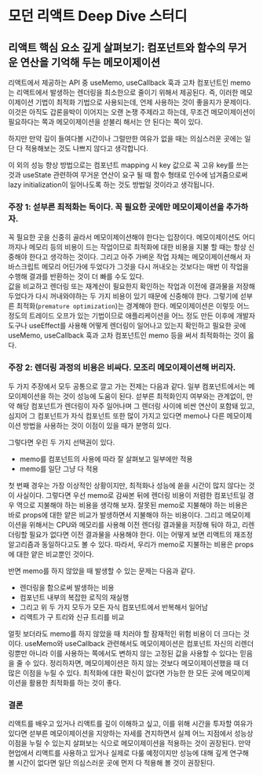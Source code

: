 # 모던 리액트 Deep Dive 스터디

## 리액트 핵심 요소 깊게 살펴보기: 컴포넌트와 함수의 무거운 연산을 기억해 두는 메모이제이션

리액트에서 제공하는 API 중 useMemo, useCallback 훅과 고차 컴포넌트인 memo는 리액트에서 발생하는 렌더링을 최소한으로 줄이기 위해서 제공된다. 즉, 이러한 메모이제이션 기법이 최적화 기법으로 사용되는데, 언제 사용하는 것이 좋을지가 문제이다. 이것은 아직도 갑론을박이 이어지는 오랜 논쟁 주제라고 하는데, 무조건 메모이제이션이 필요하다는 쪽과 메모이제이션을 섣불리 해서는 안 된다는 쪽이 있다.

하지만 만약 깊이 들여다볼 시간이나 그럴만한 여유가 없을 때는 의심스러운 곳에는 일단 다 적용해보는 것도 나쁘지 않다고 생각합니다.

이 외의 성능 향상 방법으로는 컴포넌트 mapping 시 key 값으로 꼭 고유 key를 쓰는 것과 useState 관련하여 무거운 연산이 요구 될 때 함수 형태로 인수에 넘겨줌으로써 lazy initialization이 일어나도록 하는 것도 방법일 것이라고 생각됩니다.

### 주장 1: 섣부른 최적화는 독이다. 꼭 필요한 곳에만 메모이제이션을 추가하자.

꼭 필요한 곳을 신중히 골라서 메모이제이션해야 한다는 입장이다. 메모이제이션도 어디까지나 메모리 등의 비용이 드는 작업이므로 최적화에 대한 비용을 지불 할 때는 항상 신중해야 한다고 생각하는 것이다. 그리고 아주 가벼운 작업 자체는 메모이제이션해서 자바스크립트 메모리 어딘가에 두었다가 그것을 다시 꺼내오는 것보다는 매번 이 작업을 수행해 결과를 반환하는 것이 더 빠를 수도 있다. <br/>
값을 비교하고 렌더링 또는 재계산이 필요한지 확인하는 작업과 이전에 결과물을 저장해 두었다가 다시 꺼내와야하는 두 가지 비용이 있기 때문에 신중해야 한다. 그렇기에 섣부른 최적화(`premature optimization`)는 경계해야 한다. 메모이제이션은 이렇듯 어느 정도의 트레이드 오프가 있는 기법이므로 애플리케이션을 어느 정도 만든 이후에 개발자 도구나 useEffect를 사용해 어떻게 렌더링이 일어나고 있는지 확인하고 필요한 곳에 useMemo, useCallback 훅과 고차 컴포넌트인 memo 등을 써서 최적화하는 것이 옳다.

### 주장 2: 렌더링 과정의 비용은 비싸다. 모조리 메모이제이션해 버리자.

두 가지 주장에서 모두 공통으로 깔고 가는 전제는 다음과 같다. 일부 컴포넌트에서는 메모이제이션을 하는 것이 성능에 도움이 된다. 섣부른 최적화인지 여부와는 관계없이, 만약 해당 컴포넌트가 렌더링이 자주 일어나며 그 렌더링 사이에 비싼 연산이 포함돼 있고, 심지어 그 컴포넌트가 자식 컴포넌트 또한 많이 가지고 있다면 memo나 다른 메모이제이션 방법을 사용하는 것이 이점이 있을 때가 분명히 있다.

그렇다면 우린 두 가지 선택권이 있다.

- memo를 컴포넌트의 사용에 따라 잘 살펴보고 일부에만 적용
- memo를 일단 그냥 다 적용

첫 번째 경우는 가장 이상적인 상황이지만, 최적화나 성능에 쏟을 시간이 많지 않다는 것이 사실이다. 그렇다면 우선 memo로 감싸본 뒤에 렌더링 비용이 저렴한 컴포넌트일 경우 역으로 지불해야 하는 비용을 생각해 보자. 잘못된 memo로 지불해야 하는 비용은 바로 props에 대한 얕은 비교가 발생하면서 지불해야 하는 비용이다. 그리고 메모이제이션을 위해서는 CPU와 메모리를 사용해 이전 렌더링 결과물을 저장해 둬야 하고, 리렌더링할 필요가 없다면 이전 결과물을 사용해야 한다. 이는 어떻게 보면 리액트의 재조정 알고리즘과 동일하다고도 볼 수 있다. 따라서, 우리가 memo로 지불하는 비용은 props에 대한 얕은 비교뿐인 것이다. <br/>

반면 memo를 하지 않았을 때 발생할 수 있는 문제는 다음과 같다.

- 렌더링을 함으로써 발생하는 비용
- 컴포넌트 내부의 복잡한 로직의 재실행
- 그리고 위 두 가지 모두가 모든 자식 컴포넌트에서 반복해서 일어남
- 리액트가 구 트리와 신규 트리를 비교

얼핏 보더라도 memo를 하지 않았을 때 치러야 할 잠재적인 위험 비용이 더 크다는 것이다. useMemo와 useCallback 관련해서도 메모이제이션은 컴포넌트 자신의 리렌더링뿐만 아니라 이를 사용하는 쪽에서도 변하지 않는 고정된 값을 사용할 수 있다는 믿음을 줄 수 있다. 정리하자면, 메모이제이션은 하지 않는 것보다 메모이제이션했을 때 더 많은 이점을 누릴 수 있다. 최적화에 대한 확신이 없다면 가능한 한 모든 곳에 메모이제이션을 활용한 최적화를 하는 것이 좋다.

### 결론

리액트를 배우고 있거나 리액트를 깊이 이해하고 싶고, 이를 위해 시간을 투자할 여유가 있다면 섣부른 메모이제이션을 지양하는 자세를 견지하면서 실제 어느 지점에서 성능상 이점을 누릴 수 있는지 살펴보는 식으로 메모이제이션을 적용하는 것이 권장된다. 만약 현업에서 리액트를 사용하고 있거나 실제로 다룰 예정이지만 성능에 대해 깊게 연구해 볼 시간이 없다면 일단 의심스러운 곳에 먼저 다 적용해 볼 것이 권장된다.
